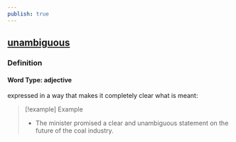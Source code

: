 ```yaml
---
publish: true
---
```


## [unambiguous](https://dictionary.cambridge.org/dictionary/english/unambiguous)

### Definition
#### Word Type: adjective
expressed in a way that makes it completely clear what is meant:

>[!example] Example
> - The minister promised a clear and unambiguous statement on the future of the coal industry.
